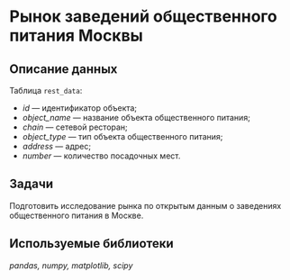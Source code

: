 # Рынок заведений общественного питания Москвы

## Описание данных

Таблица `rest_data`:
- *id* — идентификатор объекта;
- *object_name* — название объекта общественного питания;
- *chain* — сетевой ресторан;
- *object_type* — тип объекта общественного питания;
- *address* — адрес;
- *number* — количество посадочных мест.

## Задачи

Подготовить исследование рынка по открытым данным о заведениях общественного питания в Москве.

## Используемые библиотеки
*pandas, numpy, matplotlib, scipy*
